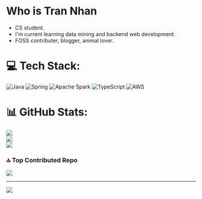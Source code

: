 # Who is Tran Nhan
- CS student.
- I'm current learning data mining and backend web development.
- FOSS contributer, blogger, animal lover.


# 💻 Tech Stack:
![Java](https://img.shields.io/badge/java-%23ED8B00.svg?style=for-the-badge&logo=openjdk&logoColor=white) ![Spring](https://img.shields.io/badge/spring-%236DB33F.svg?style=for-the-badge&logo=spring&logoColor=white) ![Apache Spark](https://img.shields.io/badge/Apache%20Spark-FDEE21?style=for-the-badge&logo=apachespark&logoColor=black) ![TypeScript](https://img.shields.io/badge/typescript-%23007ACC.svg?style=for-the-badge&logo=typescript&logoColor=white) ![AWS](https://img.shields.io/badge/AWS-%23FF9900.svg?style=for-the-badge&logo=amazon-aws&logoColor=white)
# 📊 GitHub Stats:
![](https://github-readme-stats.vercel.app/api?username=thnhan1&theme=cobalt&hide_border=false&include_all_commits=true&count_private=false)<br/>
![](https://github-readme-streak-stats.herokuapp.com/?user=thnhan1&theme=cobalt&hide_border=false)<br/>
![](https://github-readme-stats.vercel.app/api/top-langs/?username=thnhan1&theme=cobalt&hide_border=false&include_all_commits=true&count_private=false&layout=compact)

### 🔝 Top Contributed Repo
![](https://github-contributor-stats.vercel.app/api?username=thnhan1&limit=5&theme=dark&combine_all_yearly_contributions=true)

---
[![](https://visitcount.itsvg.in/api?id=thnhan1&icon=0&color=0)](https://visitcount.itsvg.in)

<!-- Proudly created with GPRM ( https://gprm.itsvg.in ) -->
